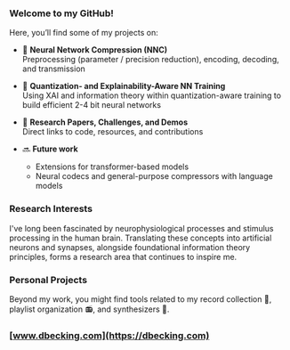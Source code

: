 ### Welcome to my GitHub!
Here, you’ll find some of my projects on:

- 🔬 **Neural Network Compression (NNC)**  
  Preprocessing (parameter / precision reduction), encoding, decoding, and transmission


- 🔢 **Quantization- and Explainability-Aware NN Training**  
  Using XAI and information theory within quantization-aware training to build efficient 2-4 bit neural networks


- 📑 **Research Papers, Challenges, and Demos**  
  Direct links to code, resources, and contributions 


- 🔜 **Future work**
  - Extensions for transformer-based models
  - Neural codecs and general-purpose compressors with language models

### Research Interests

I've long been fascinated by neurophysiological processes and stimulus processing in the human brain. 
Translating these concepts into artificial neurons and synapses, alongside foundational information theory principles,
forms a research area that continues to inspire me.


### Personal Projects
Beyond my work, you might find tools related to my record collection 💽, playlist organization 📻, and synthesizers 🎹.

### [www.dbecking.com](https://dbecking.com)
